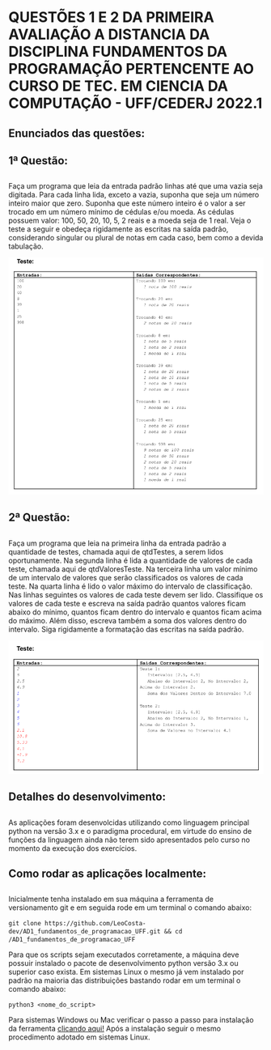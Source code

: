# QUESTÕES 1 E 2 DA PRIMEIRA AVALIAÇÃO A DISTANCIA DA DISCIPLINA FUNDAMENTOS DA PROGRAMAÇÃO PERTENCENTE AO CURSO DE TEC. EM CIENCIA DA COMPUTAÇÃO - UFF/CEDERJ 2022.1

## <b>Enunciados das questões:</b>
##
## 1ª Questão:
##
Faça um programa que leia da entrada padrão linhas até que uma vazia seja digitada. Para
cada linha lida, exceto a vazia, suponha que seja um número inteiro maior que zero.
Suponha que este número inteiro é o valor a ser trocado em um número mínimo de cédulas
e/ou moeda. As cédulas possuem valor: 100, 50, 20, 10, 5, 2 reais e a moeda seja de 1
real. Veja o teste a seguir e obedeça rigidamente as escritas na saída padrão,
considerando singular ou plural de notas em cada caso, bem como a devida tabulação.

<img src="./assets/q1.png">

##
## 2ª Questão:
##
Faça um programa que leia na primeira linha da entrada padrão a quantidade de testes,
chamada aqui de qtdTestes, a serem lidos oportunamente. Na segunda linha é lida a
quantidade de valores de cada teste, chamada aqui de qtdValoresTeste. Na terceira linha
um valor mínimo de um intervalo de valores que serão classificados os valores de cada
teste. Na quarta linha é lido o valor máximo do intervalo de classificação. Nas linhas
seguintes os valores de cada teste devem ser lido. Classifique os valores de cada teste e
escreva na saída padrão quantos valores ficam abaixo do mínimo, quantos ficam dentro do
intervalo e quantos ficam acima do máximo. Além disso, escreva também a soma dos
valores dentro do intervalo. Siga rigidamente a formatação das escritas na saída padrão.

<img src="./assets/q2.png">

##
## <b>Detalhes do desenvolvimento:</b>
##
As aplicações foram desenvolcidas utilizando como linguagem principal python na versão 3.x e o paradigma procedural, em virtude do ensino de funções da linguagem ainda não terem sido apresentados pelo curso no momento da execução dos exercícios.

##
## <b>Como rodar as aplicações localmente:</b>
##
Inicialmente tenha instalado em sua máquina a ferramenta de versionamento git e em seguida rode em um terminal o comando abaixo:
```
git clone https://github.com/LeoCosta-dev/AD1_fundamentos_de_programacao_UFF.git && cd /AD1_fundamentos_de_programacao_UFF
```

Para que os scripts sejam executados corretamente, a máquina deve possuir instalado o pacote de desenvolvimento python versão 3.x ou superior caso exista. Em sistemas Linux o mesmo já vem instalado por padrão na maioria das distribuições bastando rodar em um terminal o comando abaixo:

```
python3 <nome_do_script>
```

Para sistemas Windows ou Mac verificar o passo a passo para instalação da ferramenta <a href="https://www.python.org/downloads/">clicando aqui!</a> Após a instalação seguir o mesmo procedimento adotado em sistemas Linux.